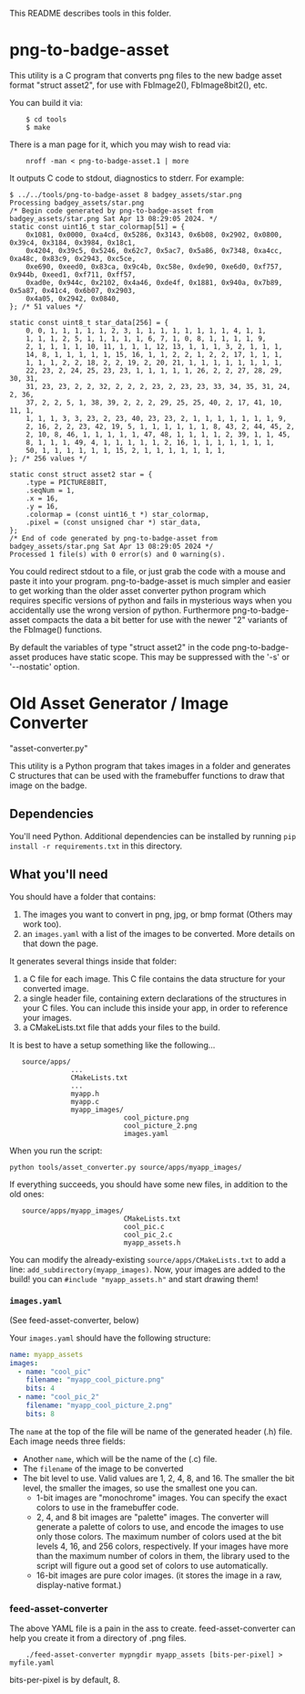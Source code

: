 
This README describes tools in this folder.

# png-to-badge-asset

This utility is a C program that converts png files to the new badge
asset format "struct asset2", for use with FbImage2(), FbImage8bit2(),
etc.

You can build it via:

```
	$ cd tools
	$ make
```

There is a man page for it, which you may wish to read via:

```
	nroff -man < png-to-badge-asset.1 | more
```

It outputs C code to stdout, diagnostics to stderr.  For example:

```
$ ../../tools/png-to-badge-asset 8 badgey_assets/star.png
Processing badgey_assets/star.png
/* Begin code generated by png-to-badge-asset from badgey_assets/star.png Sat Apr 13 08:29:05 2024. */
static const uint16_t star_colormap[51] = {
	0x1081, 0x0000, 0xa4cd, 0x5286, 0x3143, 0x6b08, 0x2902, 0x0800, 0x39c4, 0x3184, 0x3984, 0x18c1,
	0x4204, 0x39c5, 0x5246, 0x62c7, 0x5ac7, 0x5a86, 0x7348, 0xa4cc, 0xa48c, 0x83c9, 0x2943, 0xc5ce,
	0xe690, 0xeed0, 0x83ca, 0x9c4b, 0xc58e, 0xde90, 0xe6d0, 0xf757, 0x944b, 0xeed1, 0xf711, 0xff57,
	0xad0e, 0x944c, 0x2102, 0x4a46, 0xde4f, 0x1881, 0x940a, 0x7b89, 0x5a87, 0x41c4, 0x6b07, 0x2903,
	0x4a05, 0x2942, 0x0840,
}; /* 51 values */

static const uint8_t star_data[256] = {
	0, 0, 1, 1, 1, 1, 1, 2, 3, 1, 1, 1, 1, 1, 1, 1, 1, 4, 1, 1,
	1, 1, 1, 2, 5, 1, 1, 1, 1, 1, 6, 7, 1, 0, 8, 1, 1, 1, 1, 9,
	2, 1, 1, 1, 1, 10, 11, 1, 1, 1, 12, 13, 1, 1, 1, 3, 2, 1, 1, 1,
	14, 8, 1, 1, 1, 1, 1, 15, 16, 1, 1, 2, 2, 1, 2, 2, 17, 1, 1, 1,
	1, 1, 1, 2, 2, 18, 2, 2, 19, 2, 20, 21, 1, 1, 1, 1, 1, 1, 1, 1,
	22, 23, 2, 24, 25, 23, 23, 1, 1, 1, 1, 1, 26, 2, 2, 27, 28, 29, 30, 31,
	31, 23, 23, 2, 2, 32, 2, 2, 2, 23, 2, 23, 23, 33, 34, 35, 31, 24, 2, 36,
	37, 2, 2, 5, 1, 38, 39, 2, 2, 2, 29, 25, 25, 40, 2, 17, 41, 10, 11, 1,
	1, 1, 1, 3, 3, 23, 2, 23, 40, 23, 23, 2, 1, 1, 1, 1, 1, 1, 1, 9,
	2, 16, 2, 2, 23, 42, 19, 5, 1, 1, 1, 1, 1, 1, 8, 43, 2, 44, 45, 2,
	2, 10, 8, 46, 1, 1, 1, 1, 1, 47, 48, 1, 1, 1, 1, 2, 39, 1, 1, 45,
	8, 1, 1, 1, 49, 4, 1, 1, 1, 1, 1, 2, 16, 1, 1, 1, 1, 1, 1, 1,
	50, 1, 1, 1, 1, 1, 1, 15, 2, 1, 1, 1, 1, 1, 1, 1,
}; /* 256 values */

static const struct asset2 star = {
	.type = PICTURE8BIT,
	.seqNum = 1,
	.x = 16,
	.y = 16,
	.colormap = (const uint16_t *) star_colormap,
	.pixel = (const unsigned char *) star_data,
};
/* End of code generated by png-to-badge-asset from badgey_assets/star.png Sat Apr 13 08:29:05 2024 */
Processed 1 file(s) with 0 error(s) and 0 warning(s).
```

You could redirect stdout to a file, or just grab the code with a mouse and paste
it into your program.  png-to-badge-asset is much simpler and easier to get working
than the older asset converter python program which requires specific versions of
python and fails in mysterious ways when you accidentally use the wrong version of
python.  Furthermore png-to-badge-asset compacts the data a bit better for use with
the newer "2" variants of the FbImage() functions.

By default the variables of type "struct asset2" in the code png-to-badge-asset
produces have static scope.  This may be suppressed with the '-s' or
'--nostatic' option.

# Old Asset Generator / Image Converter

"asset-converter.py"

This utility is a Python program that takes images in a folder and generates C structures that can be used
with the framebuffer functions to draw that image on the badge.

## Dependencies

You'll need Python. Additional dependencies can be installed by running `pip install -r requirements.txt` 
in this directory.

## What you'll need

You should have a folder that contains:

1) The images you want to convert in png, jpg, or bmp format (Others may work too).
2) an `images.yaml` with a list of the images to be converted. More details on that down the page.

It generates several things inside that folder:

1) a C file for each image. This C file contains the data structure for your converted image.
2) a single header file, containing extern declarations of the structures in your C files. You can include this
   inside your app, in order to reference your images.
3) a CMakeLists.txt file that adds your files to the build.

It is best to have a setup something like the following...

```
   source/apps/
               ...
               CMakeLists.txt
               ...
               myapp.h
               myapp.c
               myapp_images/
                            cool_picture.png
                            cool_picture_2.png
                            images.yaml
```

When you run the script:

```python tools/asset_converter.py source/apps/myapp_images/```

If everything succeeds, you should have some new files, in addition to the old ones:
```
   source/apps/myapp_images/
                            CMakeLists.txt
                            cool_pic.c
                            cool_pic_2.c
                            myapp_assets.h
```

You can modify the already-existing `source/apps/CMakeLists.txt` to add a line: `add_subdirectory(myapp_images)`. Now,
your images are added to the build! you can `#include "myapp_assets.h"` and start drawing them!

### `images.yaml`

(See feed-asset-converter, below)

Your `images.yaml` should have the following structure:

```yaml
name: myapp_assets
images:
  - name: "cool_pic"
    filename: "myapp_cool_picture.png"
    bits: 4
  - name: "cool_pic_2"
    filename: "myapp_cool_picture_2.png"
    bits: 8
```

The `name` at the top of the file will be name of the generated header (.h) file. Each image needs three fields:
* Another `name`, which will be the name of the (.c) file.
* The `filename` of the image to be converted
* The bit level to use. Valid values are 1, 2, 4, 8, and 16. The smaller the bit level, the smaller the images, so use
  the smallest one you can.
  * 1-bit images are "monochrome" images. You can specify the exact colors to use in the framebuffer code.
  * 2, 4, and 8 bit images are "palette" images. The converter will generate a palette of colors to use, and encode
    the images to use only those colors. The maximum number of colors used at the bit levels 4, 16, and 256 colors, 
    respectively. If your images have more than the maximum number of colors in them, the library used to the script 
    will figure out a good set of colors to use automatically.
  * 16-bit images are pure color images. (it stores the image in a raw, display-native format.)

### feed-asset-converter

The above YAML file is a pain in the ass to create.  feed-asset-converter can help you
create it from a directory of .png files.

```
    ./feed-asset-converter mypngdir myapp_assets [bits-per-pixel] > myfile.yaml
```

bits-per-pixel is by default, 8.


